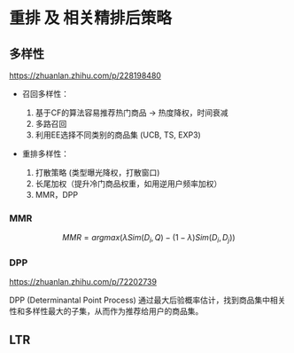 # 重排 及 相关精排后策略

## 多样性
https://zhuanlan.zhihu.com/p/228198480
- 召回多样性：
  1. 基于CF的算法容易推荐热门商品 -> 热度降权，时间衰减
  2. 多路召回
  3. 利用EE选择不同类别的商品集 (UCB, TS, EXP3)

- 重排多样性：
  1. 打散策略 (类型曝光降权，打散窗口)
  2. 长尾加权（提升冷门商品权重，如用逆用户频率加权）
  3. MMR，DPP

### MMR 
$$ MMR = argmax(\lambda Sim(D_i, Q) - (1-\lambda) Sim(D_i, D_j))$$


### DPP
https://zhuanlan.zhihu.com/p/72202739

DPP (Determinantal Point Process) 通过最大后验概率估计，找到商品集中相关性和多样性最大的子集，从而作为推荐给用户的商品集。


## LTR

